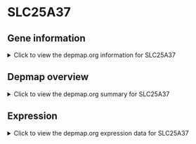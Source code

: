 <h1>SLC25A37</h1>

<h2>Gene information</h2>
<details>
  <summary>Click to view the depmap.org information for SLC25A37</summary>
  <p><a href="https://depmap.org/portal/gene/SLC25A37?tab=about" target="_BLANK">Open page in a new tab...</a></p>
  <iframe src="https://depmap.org/portal/gene/SLC25A37?tab=about" style="border:none;width:100%;height:800px"></iframe>
</details>

<h2>Depmap overview</h2>
<details>
  <summary>Click to view the depmap.org summary for SLC25A37</summary>
  <p><a href="https://depmap.org/portal/gene/SLC25A37?tab=overview" target="_BLANK">Open page in a new tab...</a></p>
  <iframe src="https://depmap.org/portal/gene/SLC25A37?tab=overview" style="border:none;width:100%;height:800px"></iframe>
</details>

<h2>Expression</h2>
<details>
  <summary>Click to view the depmap.org expression data for SLC25A37</summary>
  <p><a href="https://depmap.org/portal/gene/SLC25A37?tab=characterization" target="_BLANK">Open page in a new tab...</a></p>
  <iframe src="https://depmap.org/portal/gene/SLC25A37?tab=characterization" style="border:none;width:100%;height:800px"></iframe>
</details>


<!--
<h2>Reactome Pathway diagram</h2>
<details>
  <summary>Click to view the Reactome pathway for SLC25A37</summary>
  <p><a href="PURL" target="_BLANK">Open page in a new tab...</a></p>
  PNAME
</details>
-->



